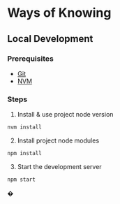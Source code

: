 # Ways of Knowing

## Local Development 

### Prerequisites 
- [Git](https://git-scm.com/book/en/v2/Getting-Started-Installing-Git)
- [NVM](https://github.com/nvm-sh/nvm?tab=readme-ov-file#installing-and-updating)

### Steps

1. Install & use project node version
  ```sh
  nvm install
  ```
2. Install project node modules
  ```sh
  npm install
  ```
3. Start the development server
  ```sh
  npm start
  ```

�